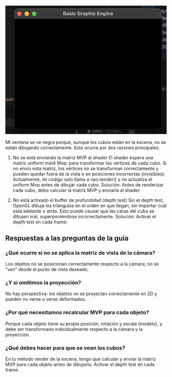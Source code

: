 ![alt text](image.png)

Mi ventana se ve negra porque, aunque los cubos están en la escena, no se están dibujando correctamente. Esto ocurre por dos razones principales:

1. No se está enviando la matriz MVP al shader
El shader espera una matriz uniform mat4 Mvp; para transformar los vértices de cada cubo.
Si no envío esta matriz, los vértices no se transforman correctamente y pueden quedar fuera de la vista o en posiciones incorrectas (invisibles).
Actualmente, mi código solo llama a vao.render() y no actualiza el uniform Mvp antes de dibujar cada cubo.
Solución:
Antes de renderizar cada cubo, debo calcular la matriz MVP y enviarla al shader:

2. No está activado el buffer de profundidad (depth test)
Sin el depth test, OpenGL dibuja los triángulos en el orden en que llegan, sin importar cuál está adelante o atrás.
Esto puede causar que las caras del cubo se dibujen mal, superponiéndose incorrectamente.
Solución:
Activar el depth test en cada frame:

## Respuestas a las preguntas de la guía
### ¿Qué ocurre si no se aplica la matriz de vista de la cámara?
Los objetos no se posicionan correctamente respecto a la cámara; no se "ven" desde el punto de vista deseado.

### ¿Y si omitimos la proyección?
No hay perspectiva: los objetos no se proyectan correctamente en 2D y pueden no verse o verse deformados.

### ¿Por qué necesitamos recalcular MVP para cada objeto?
Porque cada objeto tiene su propia posición, rotación y escala (modelo), y debe ser transformado individualmente respecto a la cámara y la proyección.

### ¿Qué debes hacer para que se vean los cubos?
En tu método render de la escena, tengo que calcular y envíar la matriz MVP para cada objeto antes de dibujarlo.
Activar el depth test en cada frame.
